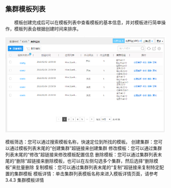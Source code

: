 ## 集群模板列表

　　模板创建完成后可以在模板列表中查看模板的基本信息，并对模板进行简单操作，模板列表会根据创建时间来排序。
  
  ![](./images/jqmb1.png)

模板筛选：您可以通过搜索模板名称，快速定位到所找的模板。
创建集群：您可以通过模板列表末尾的“创建集群”超链接来创建集群
修改模板：您可以通过集群列表末尾的“修改”超链接来修改模板配置信息
删除模板：您可以通过集群列表末尾的“删除”超链接来删除模板，也可以在左侧勾选多个集群，然后选择“删除模板”来批量删除
复制模板：您可以通过集群列表末尾的“复制”超链接来复制特定配置的集群模板
模板详情：单击集群列表模板名称来进入模板详情页面，请参考3.4.3 集群模板详情


